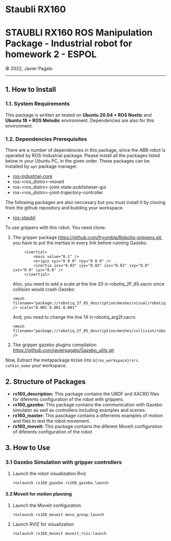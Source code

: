 # Staubli RX160
<h1 style="border:none"> STAUBLI RX160 ROS Manipulation Package - Industrial robot for homework 2 - ESPOL</h1>
&copy; 2022, Javier Pagalo

<hr>

## 1. How to Install

### 1.1. System Requirements

This package is written an tested on **Ubuntu 20.04 + ROS Noetic** and **Ubuntu 18 + ROS Melodic** environment. Dependencies are also for this environment.

### 1.2. Dependencies Prerequisites

There are a number of dependencies in this package, since the ABB robot is operated by ROS-Industrial package. Please install all the packages listed below in your Ubuntu PC, in the given order. These packages can be installed by `apt` package manager.

* [ros-industrial-core](https://github.com/ros-industrial/industrial_core.git)
* ros-<ros_distro>-moveit
* ros-<ros_distro>-joint-state-publisheser-gui
* ros-<ros_distro>-joint-trajectory-controller

The following packages are also neccesary but you must install it by cloning from the github repository and building your workspace.

* [ros-staubli](https://github.com/ros-industrial/staubli.git)


To use grippers with this robot. You need clone:

1. The gripper package https://github.com/fryumbla/Robotiq-grippers.git, you have to put the inertias in every link before running Gazebo.
   ```
        <inertial>
            <mass value="0.1" />
            <origin xyz="0 0 0" rpy="0 0 0" />
            <inertia ixx="0.03" iyy="0.03" izz="0.03" ixy="0.0" ixz="0.0" iyz="0.0" />
        </inertial>
   ```
   Also, you need to add a scale at the line 20 in robotiq_2F_85.xacro since collision would crash Gazebo
   ```
   <mesh filename="package://robotiq_2f_85_description/meshes/visual/robotiq_gripper_coupling.stl" /> scale="0.001 0.001 0.001"
   ```
   And, you need to change the line 14 in robotiq_arg2f.xacro
   ```
   <mesh filename="package://robotiq_2f_85_description/meshes/collision/robotiq_arg2f_base_link.stl" />
   ```
   
2. The gripper gazebo plugins compilation https://github.com/javierpagalo/Gazebo_utils.git

Now, Extract the metapackage `RX160` into `${ros_workspace}/src`. `catkin_make` your workspace.

## 2. Structure of Packages

* **rx160_description:** This package contains the URDF and XACRO files for diferents configuration of the robot with grippers.
* **rx160_gazebo:** This package contains the communication with Gazebo simulator as well as controllers including examples and scenes.
* **rx160_master:** This pasckage contains a diferrents examples of motion and files to test the robot movement.
* **rx160_moveit:** This package contains the diferent MoveIt configuration of diferents configuration of the robot

## 3. How to Use

### 3.1 Gazebo Simulation with gripper controllers

1. Launch the robot visualization Rviz
   ```
   roslaunch rx160_gazebo rx160_gazebo.launch
   ```
#### 3.2 Moveit for motion planning

1. Launch the Moveit configuration
   ```
   roslaunch rx160_moveit move_group.launch
   ```

2. Launch RVIZ for visualization
   ```
   roslaunch rx160_moveit moveit_rviz.launch

   ```
